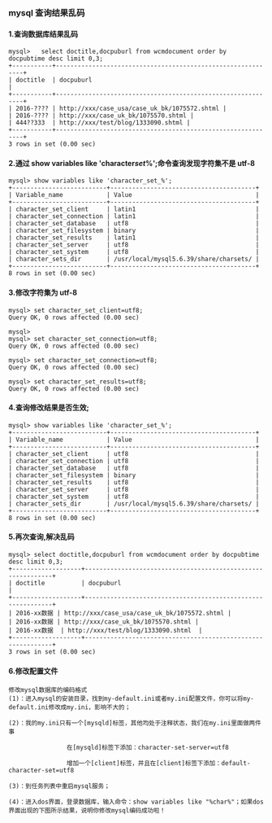 ### mysql 查询结果乱码

#### 1.查询数据库结果乱码

    mysql>   select doctitle,docpuburl from wcmdocument order by docpubtime desc limit 0,3;
    +-----------+-------------------------------------------------------------+
    | doctitle  | docpuburl                                                   |
    +-----------+-------------------------------------------------------------+
    | 2016-???? | http://xxx/case_usa/case_uk_bk/1075572.shtml |
    | 2016-???? | http://xxx/case_uk_bk/1075570.shtml |
    | 444??333  | http://xxx/test/blog/1333090.shtml |
    +-----------+-------------------------------------------------------------+
    3 rows in set (0.00 sec)

#### 2.通过 show variables like 'character*set*%';命令查询发现字符集不是 utf-8

    mysql> show variables like 'character_set_%';
    +--------------------------+----------------------------------------+
    | Variable_name            | Value                                  |
    +--------------------------+----------------------------------------+
    | character_set_client     | latin1                                 |
    | character_set_connection | latin1                                 |
    | character_set_database   | utf8                                   |
    | character_set_filesystem | binary                                 |
    | character_set_results    | latin1                                 |
    | character_set_server     | utf8                                   |
    | character_set_system     | utf8                                   |
    | character_sets_dir       | /usr/local/mysql5.6.39/share/charsets/ |
    +--------------------------+----------------------------------------+
    8 rows in set (0.00 sec)

#### 3.修改字符集为 utf-8

    mysql> set character_set_client=utf8;
    Query OK, 0 rows affected (0.00 sec)

    mysql>
    mysql> set character_set_connection=utf8;
    Query OK, 0 rows affected (0.00 sec)

    mysql> set character_set_connection=utf8;
    Query OK, 0 rows affected (0.00 sec)

    mysql> set character_set_results=utf8;
    Query OK, 0 rows affected (0.00 sec)

#### 4.查询修改结果是否生效;

    mysql> show variables like 'character_set_%';
    +--------------------------+----------------------------------------+
    | Variable_name            | Value                                  |
    +--------------------------+----------------------------------------+
    | character_set_client     | utf8                                   |
    | character_set_connection | utf8                                   |
    | character_set_database   | utf8                                   |
    | character_set_filesystem | binary                                 |
    | character_set_results    | utf8                                   |
    | character_set_server     | utf8                                   |
    | character_set_system     | utf8                                   |
    | character_sets_dir       | /usr/local/mysql5.6.39/share/charsets/ |
    +--------------------------+----------------------------------------+
    8 rows in set (0.00 sec)

#### 5.再次查询,解决乱码

    mysql> select doctitle,docpuburl from wcmdocument order by docpubtime desc limit 0,3;
    +-------------------+-------------------------------------------------------------+
    | doctitle          | docpuburl                                                   |
    +-------------------+-------------------------------------------------------------+
    | 2016-xx数据 | http://xxx/case_usa/case_uk_bk/1075572.shtml |
    | 2016-xx数据 | http://xxx/case_uk_bk/1075570.shtml |
    | 2016-xx数据  | http://xxx/test/blog/1333090.shtml  |
    +-------------------+-------------------------------------------------------------+
    3 rows in set (0.00 sec)

#### 6.修改配置文件

    修改mysql数据库的编码格式
    (1)：进入mysql的安装目录，找到my-default.ini或者my.ini配置文件，你可以将my-default.ini修改成my.ini，影响不大的；

    (2)：我的my.ini只有一个[mysqld]标签，其他均处于注释状态，我们在my.ini里面做两件事

                    在[mysqld]标签下添加：character-set-server=utf8

                    增加一个[client]标签，并且在[client]标签下添加：default-character-set=utf8

    (3)：到任务列表中重启mysql服务；

    (4)：进入dos界面，登录数据库，输入命令：show variables like "%char%"；如果dos界面出现的下图所示结果，说明你修改mysql编码成功啦！
